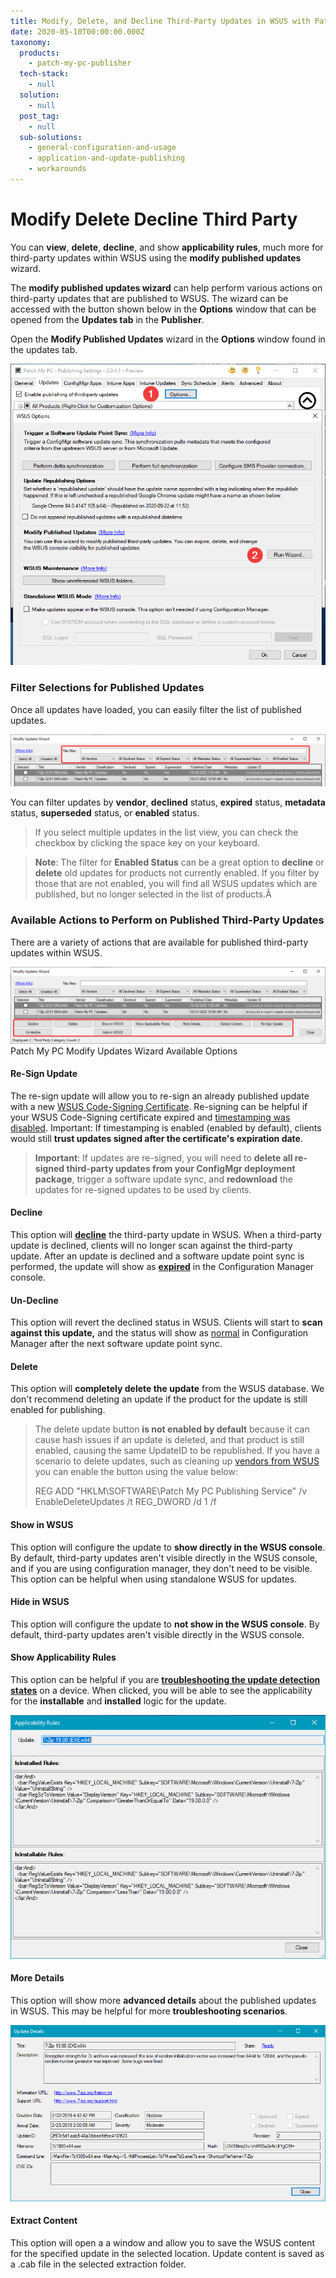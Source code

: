 ```yaml
---
title: Modify, Delete, and Decline Third-Party Updates in WSUS with Patch My PC
date: 2020-05-10T00:00:00.000Z
taxonomy:
  products:
    - patch-my-pc-publisher
  tech-stack:
    - null
  solution:
    - null
  post_tag:
    - null
  sub-solutions:
    - general-configuration-and-usage
    - application-and-update-publishing
    - workarounds
---
```


# Modify Delete Decline Third Party

You can **view**, **delete**, **decline**, and show **applicability rules**, much more for third-party updates within WSUS using the **modify published updates** wizard.

The **modify published updates wizard** can help perform various actions on third-party updates that are published to WSUS. The wizard can be accessed with the button shown below in the **Options** window that can be opened from the **Updates tab** in the **Publisher**.

Open the **Modify Published Updates** wizard in the **Options** window found in the updates tab.

![Publisher - Updates - Options - Run Wizard](../../_images/ModifyPublishedUpdatesLoc.png)

### Filter Selections for Published Updates

Once all updates have loaded, you can easily filter the list of published updates.

![Modify Updates Wizard with filters highlighted](../../_images/Modify-Updates-Filters.png)

You can filter updates by **vendor**, **declined** status, **expired** status, **metadata** status, **superseded** status, or **enabled** status.

> If you select multiple updates in the list view, you can check the checkbox by clicking the space key on your keyboard.

> **Note**: The filter for **Enabled Status** can be a great option to **decline** or **delete** old updates for products not currently enabled. If you filter by those that are not enabled, you will find all WSUS updates which are published, but no longer selected in the list of products.Â&#x20;

### Available Actions to Perform on Published Third-Party Updates

There are a variety of actions that are available for published third-party updates within WSUS.

![Modify updates wizard buttons highlighted](../../_images/Modify-Updates-Buttons.png) Patch My PC Modify Updates Wizard Available Options

#### Re-Sign Update

The re-sign update will allow you to re-sign an already published update with a new [WSUS Code-Signing Certificate](../../wsus-signing-certificate-options-for-third-party-updates-in-configuration-manager/). Re-signing can be helpful if your WSUS Code-Signing certificate expired and [timestamping was disabled](../../how-to-disable-timestamping-for-patch-my-pc-update-publishing/). Important: If timestamping is enabled (enabled by default), clients would still **trust updates signed after the certificate's expiration date**.

> **Important**: If updates are re-signed, you will need to **delete all re-signed third-party updates from your ConfigMgr deployment package**, trigger a software update sync, and **redownload** the updates for re-signed updates to be used by clients.

#### Decline

This option will [**decline**](https://docs.microsoft.com/en-us/windows-server/administration/windows-server-update-services/manage/updates-operations#declining-updates) the third-party update in WSUS. When a third-party update is declined, clients will no longer scan against the third-party update. After an update is declined and a software update point sync is performed, the update will show as [**expired**](https://docs.microsoft.com/en-us/mem/configmgr/sum/understand/software-updates-icons#expired-icon) in the Configuration Manager console.

#### Un-Decline

This option will revert the declined status in WSUS. Clients will start to **scan against this update,** and the status will show as [normal](https://docs.microsoft.com/en-us/mem/configmgr/sum/understand/software-updates-icons#normal-icon) in Configuration Manager after the next software update point sync.

#### Delete

This option will **completely delete the update** from the WSUS database. We don't recommend deleting an update if the product for the update is still enabled for publishing.

> The delete update button **is not enabled by default** because it can cause hash issues if an update is deleted, and that product is still enabled, causing the same UpdateID to be republished. If you have a scenario to delete updates, such as cleaning up [vendors from WSUS](https://patchmypc.com/an-error-occurred-while-publishing-an-update-to-wsus-publishing-operation-failed-too-many-locally-published-categories) you can enable the button using the value below:
>
> &#x20;REG ADD "HKLM\SOFTWARE\Patch My PC Publishing Service" /v EnableDeleteUpdates /t REG\_DWORD /d 1 /f

#### Show in WSUS

This option will configure the update to **show directly in the WSUS console**. By default, third-party updates aren't visible directly in the WSUS console, and if you are using configuration manager, they don't need to be visible. This option can be helpful when using standalone WSUS for updates.

#### Hide in WSUS

This option will configure the update to **not show in the WSUS console**. By default, third-party updates aren't visible directly in the WSUS console.

#### Show Applicability Rules

This option can be helpful if you are [**troubleshooting the update detection states**](../../how-to-view-applicability-rules-and-troubleshoot-detection-states-for-third-party-updates/) on a device. When clicked, you will be able to see the applicability for the **installable** and **installed** logic for the update.

![Show Applicability Rules](../../_images/applicability-rules-third-party-update.png)

#### More Details

This option will show more **advanced details** about the published updates in WSUS. This may be helpful for more **troubleshooting scenarios**.

![Third-Party Update More Details](../../_images/more-details-of-third-party-update-in-wsus.png)

#### Extract Content

This option will open a a window and allow you to save the WSUS content for the specified update in the selected location. Update content is saved as a .cab file in the selected extraction folder.
